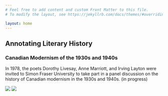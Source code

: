 ```yaml
---
# Feel free to add content and custom Front Matter to this file.
# To modify the layout, see https://jekyllrb.com/docs/themes/#overriding-theme-defaults

layout: home
---
```


## Annotating Literary History
### Canadian Modernism of the 1930s and 1940s
In 1978, the poets Dorothy Livesay, Anne Marriott, and Irving Layton were invited to Simon Fraser University to take part in a panel discussion on the history of Canadian modernism in the 1930s and 1940s. (in progress)

<img src="https://github.com/teddiebrock/sfu-poetry-panel/blob/gh-pages/sfu-panel-taped.png?raw=true"/>
<img src="https://github.com/teddiebrock/sfu-poetry-panel/blob/gh-pages/livesay_marriott_books.png?raw=true"/>
